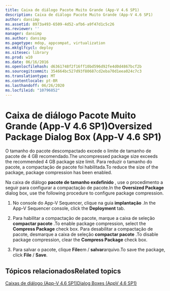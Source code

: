 ```yaml
---
title: Caixa de diálogo Pacote Muito Grande (App-V 4.6 SP1)
description: Caixa de diálogo Pacote Muito Grande (App-V 4.6 SP1)
author: dansimp
ms.assetid: 8973a493-6509-4d52-afb6-a9f47d1c5c26
ms.reviewer: ''
manager: dansimp
ms.author: dansimp
ms.pagetype: mdop, appcompat, virtualization
ms.mktglfcycl: deploy
ms.sitesec: library
ms.prod: w10
ms.date: 06/16/2016
ms.openlocfilehash: d6361748f2f16ff10bd596d92fe4d0d4867bcf2b
ms.sourcegitcommit: 354664bc527d93f80687cd2eba70d1eea024c7c3
ms.translationtype: MT
ms.contentlocale: pt-BR
ms.lasthandoff: 06/26/2020
ms.locfileid: "10796852"
---
```

# <span data-ttu-id="c68d8-103">Caixa de diálogo Pacote Muito Grande (App-V 4.6 SP1)</span><span class="sxs-lookup"><span data-stu-id="c68d8-103">Oversized Package Dialog Box (App-V 4.6 SP1)</span></span>


<span data-ttu-id="c68d8-104">O tamanho do pacote descompactado excede o limite de tamanho de pacote de 4 GB recomendado.</span><span class="sxs-lookup"><span data-stu-id="c68d8-104">The uncompressed package size exceeds the recommended 4 GB package size limit.</span></span> <span data-ttu-id="c68d8-105">Para reduzir o tamanho do pacote, a compactação de pacote foi habilitada.</span><span class="sxs-lookup"><span data-stu-id="c68d8-105">To reduce the size of the package, package compression has been enabled.</span></span>

<span data-ttu-id="c68d8-106">Na caixa de diálogo **pacote de tamanho exdefinido** , use o procedimento a seguir para configurar a compactação de pacote.</span><span class="sxs-lookup"><span data-stu-id="c68d8-106">In the **Oversized Package** dialog box, use the following procedure to configure package compression.</span></span>

1.  <span data-ttu-id="c68d8-107">No console do App-V Sequencer, clique na guia **implantação** .</span><span class="sxs-lookup"><span data-stu-id="c68d8-107">In the App-V Sequencer console, click the **Deployment** tab.</span></span>

2.  <span data-ttu-id="c68d8-108">Para habilitar a compactação de pacote, marque a caixa de seleção **compactar pacote** .</span><span class="sxs-lookup"><span data-stu-id="c68d8-108">To enable package compression, select the **Compress Package** check box.</span></span> <span data-ttu-id="c68d8-109">Para desabilitar a compactação de pacote, desmarque a caixa de seleção **compactar pacote** .</span><span class="sxs-lookup"><span data-stu-id="c68d8-109">To disable package compression, clear the **Compress Package** check box.</span></span>

3.  <span data-ttu-id="c68d8-110">Para salvar o pacote, clique **File**em  /  **salvar**arquivo.</span><span class="sxs-lookup"><span data-stu-id="c68d8-110">To save the package, click **File** / **Save**.</span></span>

## <span data-ttu-id="c68d8-111">Tópicos relacionados</span><span class="sxs-lookup"><span data-stu-id="c68d8-111">Related topics</span></span>


[<span data-ttu-id="c68d8-112">Caixas de diálogo (App-V 4.6 SP1)</span><span class="sxs-lookup"><span data-stu-id="c68d8-112">Dialog Boxes (AppV 4.6 SP1)</span></span>](dialog-boxes--appv-46-sp1-.md)

 

 






